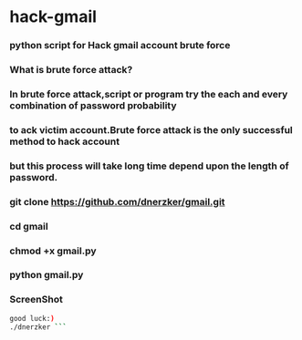 # hack-gmail
### python script for Hack gmail account brute force 

###  What is brute force attack?
### In brute force attack,script or program try the each and every combination of password probability 
### to ack victim account.Brute force attack is the only successful method to hack account
### but this process will take long time depend upon the length of password.

### git clone https://github.com/dnerzker/gmail.git
    
### cd gmail

### chmod +x gmail.py

### python gmail.py

### ScreenShot


```bash
good luck:)
./dnerzker ```
